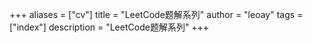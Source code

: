 +++
aliases = ["cv"]
title = "LeetCode题解系列"
author = "leoay"
tags = ["index"]
description = "LeetCode题解系列"
+++

